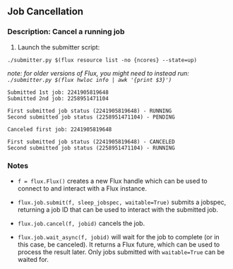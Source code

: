 ## Job Cancellation

### Description: Cancel a running job

1. Launch the submitter script:

`./submitter.py $(flux resource list -no {ncores} --state=up)`

_note: for older versions of Flux, you might need to instead run: `./submitter.py $(flux hwloc info | awk '{print $3}')`_

```
Submitted 1st job: 2241905819648
Submitted 2nd job: 2258951471104

First submitted job status (2241905819648) - RUNNING
Second submitted job status (2258951471104) - PENDING

Canceled first job: 2241905819648

First submitted job status (2241905819648) - CANCELED
Second submitted job status (2258951471104) - RUNNING
```

### Notes

- `f = flux.Flux()` creates a new Flux handle which can be used to connect to and interact with a Flux instance.

- `flux.job.submit(f, sleep_jobspec, waitable=True)` submits a jobspec, returning a job ID that can be used to interact with the submitted job.

- `flux.job.cancel(f, jobid)` cancels the job.

- `flux.job.wait_async(f, jobid)` will wait for the job to complete (or in this case, be canceled). It returns a Flux future, which can be used to process the result later. Only jobs submitted with `waitable=True` can be waited for.
